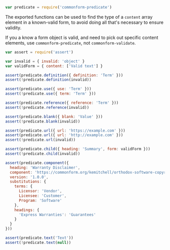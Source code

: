 ```javascript
var predicate = require('commonform-predicate')
```

The exported functions can be used to find the type of a `content` array element in a known-valid form, to avoid doing all that's necessary to ensure validity.

If you a know a form object is valid, and need to pick out specific content elements, use `commonform-predicate`, not `commonform-validate`.

```javascript
var assert = require('assert')

var invalid = { invalid: 'object' }
var validForm = { content: ['Valid text'] }

assert(predicate.definition({ definition: 'Term' }))
assert(!predicate.definition(invalid))

assert(predicate.use({ use: 'Term' }))
assert(!predicate.use({ term: 'Term' }))

assert(predicate.reference({ reference: 'Term' }))
assert(!predicate.reference(invalid))

assert(predicate.blank({ blank: 'Value' }))
assert(!predicate.blank(invalid))

assert(predicate.url({ url: 'https://example.com' }))
assert(predicate.url({ url: 'http://example.com' }))
assert(!predicate.url(invalid))

assert(predicate.child({ heading: 'Summary', form: validForm }))
assert(!predicate.child(invalid))

assert(predicate.component({
  heading: 'Warranty Disclaimer',
  component: 'https://commonform.org/kemitchell/orthodox-software-copyright-license',
  version: '1.0.0',
  substitutions: {
    terms: {
      Licensor: 'Vendor',
      Licensee: 'Customer',
      Program: 'Software'
    },
    headings: {
      'Express Warranties': 'Guarantees'
    }
  }
}))

assert(predicate.text('Text'))
assert(!predicate.text(null))
```
